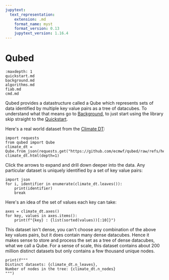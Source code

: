 ```yaml
---
jupytext:
  text_representation:
    extension: .md
    format_name: myst
    format_version: 0.13
    jupytext_version: 1.16.4
---
```


# Qubed

```{toctree}
:maxdepth: 1
quickstart.md
background.md
algorithms.md
fiab.md
cmd.md
```

Qubed provides a datastructure called a Qube which represents sets of data identified by multiple key value pairs as a tree of datacubes. To understand what that means go to [Background](background.md), to just start using the library skip straight to the [Quickstart](quickstart.md).

Here's a real world dataset from the [Climate DT](https://destine.ecmwf.int/climate-change-adaptation-digital-twin-climate-dt/):

```{code-cell} python3
import requests
from qubed import Qube
climate_dt = Qube.from_json(requests.get("https://github.com/ecmwf/qubed/raw/refs/heads/main/tests/example_qubes/climate_dt.json").json())
climate_dt.html(depth=1)
```

Click the arrows to expand and drill down deeper into the data. Any particular dataset is uniquely identified by a set of key value pairs:

```{code-cell} python3
import json
for i, identifier in enumerate(climate_dt.leaves()):
    print(identifier)
    break
```

Here's an idea of the set of values each key can take:
```{code-cell} python3
axes = climate_dt.axes()
for key, values in axes.items():
    print(f"{key} : {list(sorted(values))[:10]}")
```

This dataset isn't dense, you can't choose any combination of the above key values pairs, but it does contain many dense datacubes. Hence it makes sense to store and process the set as a tree of dense datacubes, what we call a Qube. For a sense of scale, this dataset contains about 200 million distinct datasets but only contains a few thousand unique nodes.

```{code-cell} python3
print(f"""
Distinct datasets: {climate_dt.n_leaves},
Number of nodes in the tree: {climate_dt.n_nodes}
""")
```
